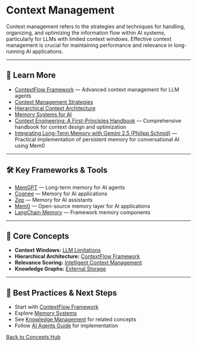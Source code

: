 # Context Management

Context management refers to the strategies and techniques for handling, organizing, and optimizing the information flow within AI systems, particularly for LLMs with limited context windows. Effective context management is crucial for maintaining performance and relevance in long-running AI applications.

---

## 📖 Learn More

- [ContextFlow Framework](../reference/technical-articles/2025-06-29-context-management-llm-agents.md) — Advanced context management for LLM agents
- [Context Management Strategies](../reference/technical-articles/2025-06-29-context-management-llm-agents.md#contextflow-a-strategic-framework-for-context-optimization)
- [Hierarchical Context Architecture](../reference/technical-articles/2025-06-29-context-management-llm-agents.md#1-hierarchical-context-architecture)
- [Memory Systems for AI](../concepts/ai-agents.md#memory--context)
- [Context Engineering: A First-Principles Handbook](https://github.com/davidkimai/Context-Engineering) — Comprehensive handbook for context design and optimization
- [Integrating Long-Term Memory with Gemini 2.5 (Philipp Schmid)](https://www.philschmid.de/gemini-with-memory) — Practical implementation of persistent memory for conversational AI using Mem0

---

## 🛠️ Key Frameworks & Tools

- [MemGPT](https://memgpt.ai/) — Long-term memory for AI agents
- [Cognee](https://github.com/topoteretes/cognee) — Memory for AI applications
- [Zep](https://github.com/getzep/zep) — Memory for AI assistants
- [Mem0](https://github.com/mem0ai/mem0) — Open-source memory layer for AI applications
- [LangChain Memory](https://python.langchain.com/docs/modules/memory/) — Framework memory components

---

## 🧠 Core Concepts

- **Context Windows:** [LLM Limitations](../reference/technical-articles/2025-06-29-context-management-llm-agents.md#the-context-management-challenge)
- **Hierarchical Architecture:** [ContextFlow Framework](../reference/technical-articles/2025-06-29-context-management-llm-agents.md#1-hierarchical-context-architecture)
- **Relevance Scoring:** [Intelligent Context Management](../reference/technical-articles/2025-06-29-context-management-llm-agents.md#2-intelligent-relevance-scoring)
- **Knowledge Graphs:** [External Storage](../reference/technical-articles/2025-06-29-context-management-llm-agents.md#3-external-knowledge-graph-integration)

---

## 🚀 Best Practices & Next Steps

- Start with [ContextFlow Framework](../reference/technical-articles/2025-06-29-context-management-llm-agents.md)
- Explore [Memory Systems](../concepts/ai-agents.md#memory--context)
- See [Knowledge Management](./knowledge-management.md) for related concepts
- Follow [AI Agents Guide](../guides/ai-agents.md) for implementation

[Back to Concepts Hub](./README.md)
